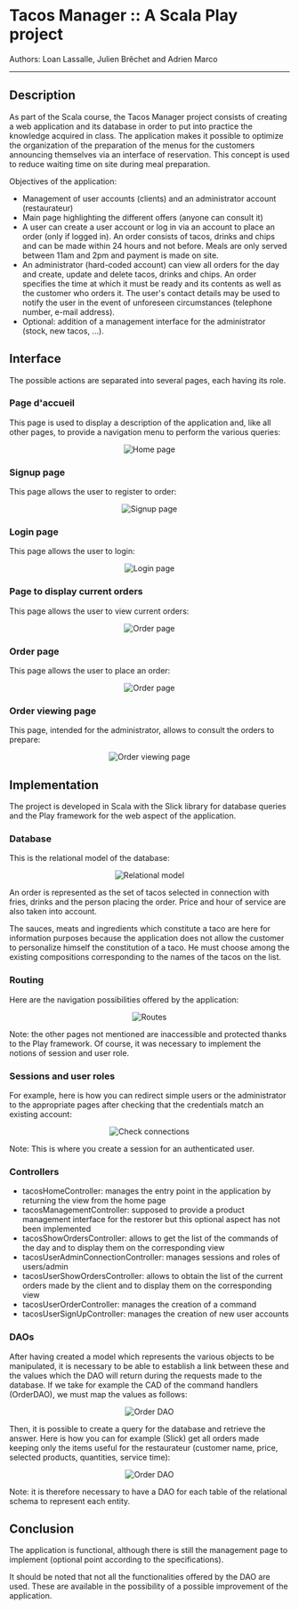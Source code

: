 # Tacos Manager :: A Scala Play project

Authors: Loan Lassalle, Julien Brêchet and Adrien Marco
***

## Description
As part of the Scala course, the Tacos Manager project consists of creating a web application and its database in order to put into practice the knowledge acquired in class.
The application makes it possible to optimize the organization of the preparation of the menus for the customers announcing themselves via an interface of reservation. This concept is used to reduce waiting time on site during meal preparation.

Objectives of the application:
- Management of user accounts (clients) and an administrator account (restaurateur)
- Main page highlighting the different offers (anyone can consult it)
- A user can create a user account or log in via an account to place an order (only if logged in). An order consists of tacos, drinks and chips and can be made within 24 hours and not before. Meals are only served between 11am and 2pm and payment is made on site.
- An administrator (hard-coded account) can view all orders for the day and create, update and delete tacos, drinks and chips. An order specifies the time at which it must be ready and its contents as well as the customer who orders it. The user's contact details may be used to notify the user in the event of unforeseen circumstances (telephone number, e-mail address).
- Optional: addition of a management interface for the administrator (stock, new tacos, ...).

## Interface
The possible actions are separated into several pages, each having its role.

### Page d'accueil
This page is used to display a description of the application and, like all other pages, to provide a navigation menu to perform the various queries:

<p align="center">
  <img src="./readme_images/home_page.png" alt="Home page">
</p>

### Signup page
This page allows the user to register to order:

<p align="center">
  <img src="./readme_images/sign_up_page.png" alt="Signup page">
</p>

### Login page
This page allows the user to login:

<p align="center">
  <img src="./readme_images/login_page.png" alt="Login page">
</p>

### Page to display current orders
This page allows the user to view current orders:

<p align="center">
  <img src="./readme_images/user_show_orders.png" alt="Order page">
</p>

### Order page
This page allows the user to place an order:

<p align="center">
  <img src="./readme_images/user_order.png" alt="Order page">
</p>

### Order viewing page
This page, intended for the administrator, allows to consult the orders to prepare:

<p align="center">
  <img src="./readme_images/admin_show_orders.png" alt="Order viewing page">
</p>

## Implementation

The project is developed in Scala with the Slick library for database queries and the Play framework for the web aspect of the application.

### Database
This is the relational model of the database:

<p align="center">
  <img src="./readme_images/schema_relationnel.png" alt="Relational model">
</p>

An order is represented as the set of tacos selected in connection with fries, drinks and the person placing the order. Price and hour of service are also taken into account.

The sauces, meats and ingredients which constitute a taco are here for information purposes because the application does not allow the customer to personalize himself the constitution of a taco. He must choose among the existing compositions corresponding to the names of the tacos on the list.

### Routing
Here are the navigation possibilities offered by the application:

<p align="center">
  <img src="./readme_images/routes.png" alt="Routes">
</p>

Note: the other pages not mentioned are inaccessible and protected thanks to the Play framework. Of course, it was necessary to implement the notions of session and user role.

### Sessions and user roles

For example, here is how you can redirect simple users or the administrator to the appropriate pages after checking that the credentials match an existing account:

<p align="center">
  <img src="./readme_images/check_connetion.png" alt="Check connections">
</p>

Note: This is where you create a session for an authenticated user.

### Controllers

<ul>
<li>tacosHomeController: manages the entry point in the application by returning the view from the home page</li>
<li>tacosManagementController: supposed to provide a product management interface for the restorer but this optional aspect has not been implemented</li>
<li>tacosShowOrdersController: allows to get the list of the commands of the day and to display them on the corresponding view</li>
<li>tacosUserAdminConnectionController: manages sessions and roles of users/admin</li>
<li>tacosUserShowOrdersController: allows to obtain the list of the current orders made by the client and to display them on the corresponding view</li>
<li>tacosUserOrderController: manages the creation of a command</li>
<li>tacosUserSignUpController: manages the creation of new user accounts</li>
</ul>

### DAOs
After having created a model which represents the various objects to be manipulated, it is necessary to be able to establish a link between these and the values which the DAO will return during the requests made to the database.
If we take for example the CAD of the command handlers (OrderDAO), we must map the values as follows:

<p align="center">
  <img src="./readme_images/order_dao_1.png" alt="Order DAO">
</p>

Then, it is possible to create a query for the database and retrieve the answer. Here is how you can for example (Slick) get all orders made keeping only the items useful for the restaurateur (customer name, price, selected products, quantities, service time):

<p align="center">
  <img src="./readme_images/order_dao_2.png" alt="Order DAO">
</p>

Note: it is therefore necessary to have a DAO for each table of the relational schema to represent each entity.

## Conclusion
The application is functional, although there is still the management page to implement (optional point according to the specifications).

It should be noted that not all the functionalities offered by the DAO are used. These are available in the possibility of a possible improvement of the application.
